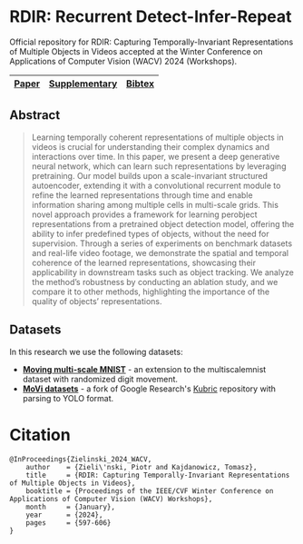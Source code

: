 # **RDIR**: Recurrent Detect-Infer-Repeat

Official repository for RDIR: Capturing Temporally-Invariant Representations of Multiple Objects in Videos accepted at the Winter Conference on Applications of Computer Vision (WACV) 2024 (Workshops).

| [Paper](https://openaccess.thecvf.com/content/WACV2024W/Pretrain/papers/Zielinski_RDIR_Capturing_Temporally-Invariant_Representations_of_Multiple_Objects_in_Videos_WACVW_2024_paper.pdf) | [Supplementary](https://openaccess.thecvf.com/content/WACV2024W/Pretrain/papers/Zielinski_RDIR_Capturing_Temporally-Invariant_Representations_of_Multiple_Objects_in_Videos_WACVW_2024_paper.pdf) | [Bibtex](#citation) |
| :---: | :---: | :---: |

## Abstract

> Learning temporally coherent representations of multiple objects in videos is crucial for understanding their complex dynamics and interactions over time. In this paper, we present a deep generative neural network, which can learn such representations by leveraging pretraining. Our model builds upon a scale-invariant structured autoencoder, extending it with a convolutional recurrent module to refine the learned representations through time and enable information sharing among multiple cells in multi-scale grids. This novel approach provides a framework for learning perobject representations from a pretrained object detection model, offering the ability to infer predefined types of objects, without the need for supervision. Through a series of experiments on benchmark datasets and real-life video footage, we demonstrate the spatial and temporal coherence of the learned representations, showcasing their applicability in downstream tasks such as object tracking. We analyze the method’s robustness by conducting an ablation study, and we compare it to other methods, highlighting the importance of the quality of objects’ representations.

## Datasets

In this research we use the following datasets:
- [**Moving multi-scale MNIST**](https://github.com/piotlinski/moving_multiscalemnist) - an extension to the multiscalemnist dataset with randomized digit movement.
- [**MoVi datasets**](https://github.com/piotlinski/kubric) - a fork of Google Research's [Kubric](https://github.com/google-research/kubric) repository with parsing to YOLO format.

# Citation
```
@InProceedings{Zielinski_2024_WACV,
    author    = {Zieli\'nski, Piotr and Kajdanowicz, Tomasz},
    title     = {RDIR: Capturing Temporally-Invariant Representations of Multiple Objects in Videos},
    booktitle = {Proceedings of the IEEE/CVF Winter Conference on Applications of Computer Vision (WACV) Workshops},
    month     = {January},
    year      = {2024},
    pages     = {597-606}
}
```
